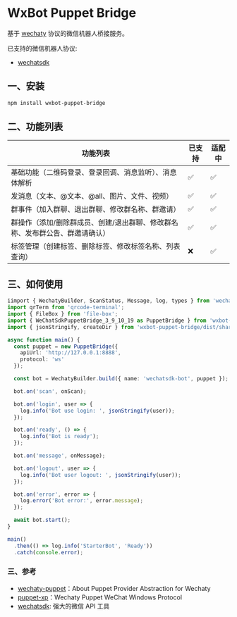 # WxBot Puppet Bridge

基于 [wechaty](https://github.com/wechaty) 协议的微信机器人桥接服务。

已支持的微信机器人协议: 

* [wechatsdk](https://github.com/WeChatAPIs/wechatAPI)

## 一、安装

```bash
npm install wxbot-puppet-bridge
```

## 二、功能列表

| 功能列表                                   | 已支持 | 适配中 |
| ------------------------------------------ | ------ | ------ |
| 基础功能（二维码登录、登录回调、消息监听）、消息体解析 | ✅      | ✅      |
| 发消息（文本、@文本、@all、图片、文件、视频）       | ✅      | ✅      |
| 群事件（加入群聊、退出群聊、修改群名称、群邀请） | ✅     | ✅      |
| 群操作（添加/删除群成员、创建/退出群聊、修改群名称、发布群公告、群邀请确认） | ✅   | ✅      |
| 标签管理（创建标签、删除标签、修改标签名称、列表查询） | ❌    | ✅      |

## 三、如何使用

```typescript
iimport { WechatyBuilder, ScanStatus, Message, log, types } from 'wechaty';
import qrTerm from 'qrcode-terminal';
import { FileBox } from 'file-box';
import { WeChatSdkPuppetBridge_3_9_10_19 as PuppetBridge } from 'wxbot-puppet-bridge';
import { jsonStringify, createDir } from 'wxbot-puppet-bridge/dist/shared';

async function main() {
  const puppet = new PuppetBridge({
    apiUrl: 'http://127.0.0.1:8888',
    protocol: 'ws'
  });

  const bot = WechatyBuilder.build({ name: 'wechatsdk-bot', puppet });

  bot.on('scan', onScan);

  bot.on('login', user => {
    log.info('Bot use login: ', jsonStringify(user));
  });

  bot.on('ready', () => {
    log.info('Bot is ready');
  });

  bot.on('message', onMessage);

  bot.on('logout', user => {
    log.info('Bot user logout: ', jsonStringify(user));
  });

  bot.on('error', error => {
    log.error('Bot error:', error.message);
  });

  await bot.start();
}

main()
  .then(() => log.info('StarterBot', 'Ready'))
  .catch(console.error);
```

### 三、参考

* [wechaty-puppet](https://github.com/wechaty/wechaty-puppet)：About
Puppet Provider Abstraction for Wechaty
* [puppet-xp](https://github.com/wechaty/puppet-xp)：Wechaty Puppet WeChat Windows Protocol
* [wechatsdk](https://github.com/WeChatAPIs/wechatAPI): 强大的微信 API 工具
